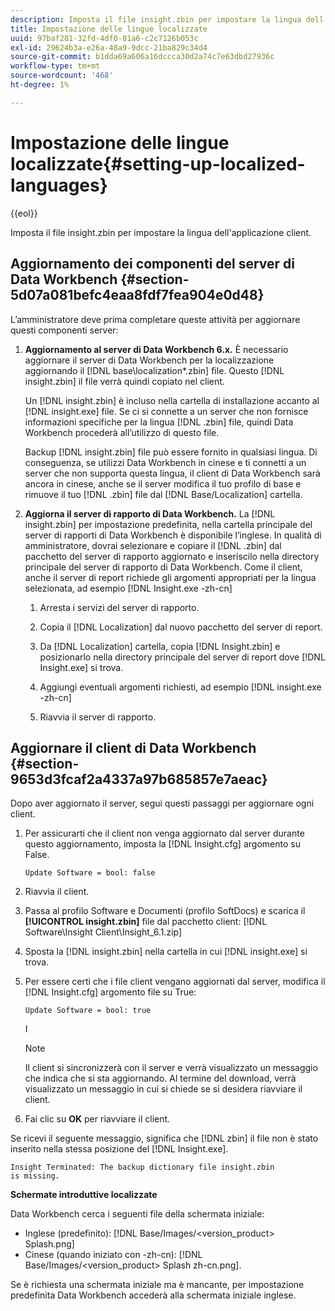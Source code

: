 ```yaml
---
description: Imposta il file insight.zbin per impostare la lingua dell'applicazione client.
title: Impostazione delle lingue localizzate
uuid: 97baf281-32fd-4df0-81a6-c2c7126b053c
exl-id: 29624b3a-e26a-48a9-9dcc-21ba829c34d4
source-git-commit: b1dda69a606a16dccca30d2a74c7e63dbd27936c
workflow-type: tm+mt
source-wordcount: '468'
ht-degree: 1%

---
```


# Impostazione delle lingue localizzate{#setting-up-localized-languages}

{{eol}}

Imposta il file insight.zbin per impostare la lingua dell&#39;applicazione client.

## Aggiornamento dei componenti del server di Data Workbench {#section-5d07a081befc4eaa8fdf7fea904e0d48}

L’amministratore deve prima completare queste attività per aggiornare questi componenti server:

1. **Aggiornamento al server di Data Workbench 6.x.** È necessario aggiornare il server di Data Workbench per la localizzazione aggiornando il [!DNL base\localization\*.zbin] file. Questo [!DNL insight.zbin] il file verrà quindi copiato nel client.

   Un [!DNL insight.zbin] è incluso nella cartella di installazione accanto al [!DNL insight.exe] file. Se ci si connette a un server che non fornisce informazioni specifiche per la lingua [!DNL .zbin] file, quindi Data Workbench procederà all’utilizzo di questo file.

   Backup [!DNL insight.zbin] file può essere fornito in qualsiasi lingua. Di conseguenza, se utilizzi Data Workbench in cinese e ti connetti a un server che non supporta questa lingua, il client di Data Workbench sarà ancora in cinese, anche se il server modifica il tuo profilo di base e rimuove il tuo [!DNL .zbin] file dal [!DNL Base/Localization] cartella.

1. **Aggiorna il server di rapporto di Data Workbench.** La [!DNL insight.zbin] per impostazione predefinita, nella cartella principale del server di rapporti di Data Workbench è disponibile l’inglese. In qualità di amministratore, dovrai selezionare e copiare il [!DNL .zbin] dal pacchetto del server di rapporto aggiornato e inseriscilo nella directory principale del server di rapporto di Data Workbench. Come il client, anche il server di report richiede gli argomenti appropriati per la lingua selezionata, ad esempio [!DNL Insight.exe -zh-cn]

   1. Arresta i servizi del server di rapporto.
   1. Copia il [!DNL Localization] dal nuovo pacchetto del server di report.
   1. Da [!DNL Localization] cartella, copia [!DNL Insight.zbin] e posizionarlo nella directory principale del server di report dove [!DNL Insight.exe] si trova.

   1. Aggiungi eventuali argomenti richiesti, ad esempio [!DNL insight.exe -zh-cn]
   1. Riavvia il server di rapporto.

## Aggiornare il client di Data Workbench {#section-9653d3fcaf2a4337a97b685857e7aeac}

Dopo aver aggiornato il server, segui questi passaggi per aggiornare ogni client.

1. Per assicurarti che il client non venga aggiornato dal server durante questo aggiornamento, imposta la [!DNL Insight.cfg] argomento su False.

   ```
   Update Software = bool: false
   ```

1. Riavvia il client.
1. Passa al profilo Software e Documenti (profilo SoftDocs) e scarica il **[!UICONTROL insight.zbin]** file dal pacchetto client: [!DNL Software\Insight Client\Insight_6.1.zip]

1. Sposta la [!DNL insight.zbin] nella cartella in cui [!DNL insight.exe] si trova.

1. Per essere certi che i file client vengano aggiornati dal server, modifica il [!DNL Insight.cfg] argomento file su True:

   ```
   Update Software = bool: true
   ```

   I

   >[!NOTE]
   >
   >Il client si sincronizzerà con il server e verrà visualizzato un messaggio che indica che si sta aggiornando. Al termine del download, verrà visualizzato un messaggio in cui si chiede se si desidera riavviare il client.

1. Fai clic su **OK** per riavviare il client.

Se ricevi il seguente messaggio, significa che [!DNL zbin] il file non è stato inserito nella stessa posizione del [!DNL Insight.exe].

```
Insight Terminated: The backup dictionary file insight.zbin 
is missing.
```

**Schermate introduttive localizzate**

Data Workbench cerca i seguenti file della schermata iniziale:

* Inglese (predefinito): [!DNL Base/Images/<version_product> Splash.png]
* Cinese (quando iniziato con -zh-cn): [!DNL Base/Images/<version_product> Splash zh-cn.png].

Se è richiesta una schermata iniziale ma è mancante, per impostazione predefinita Data Workbench accederà alla schermata iniziale inglese.

<!-- <a id="section_91AE5EF234C14652A7B04082A22629AB"></a> -->
